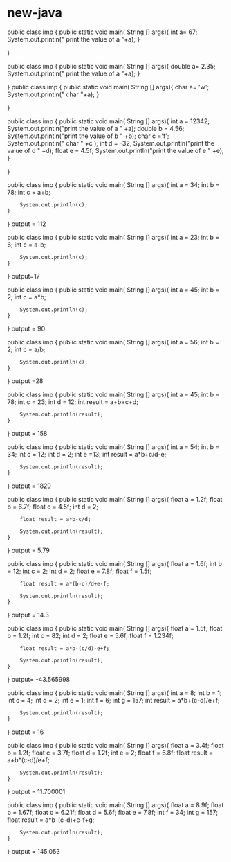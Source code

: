 # new-java

public class imp {
    public static void main( String [] args){
        int a= 67;
        System.out.println(" print the value of a "+a);
    }
    
}


public class imp {
    public static void main( String [] args){
        double a= 2.35;
        System.out.println(" print the value of a "+a);
    }
    
}
public class imp {
    public static void main( String [] args){
        char a= 'w';
        System.out.println(" char "+a);
    }
    
}

public class imp  {
    public static void main( String [] args){
        int a = 12342;
        System.out.println("print the value of a " +a);
        double b = 4.56;
        System.out.println("print the value of b " +b);
        char c ='f';
        System.out.println(" char " +c );
        int d = -32;
        System.out.println("print the value of d " +d);
        float e = 4.5f;
        System.out.println("print the value of e " +e);
    }
    
}


public class imp  {
    public static void main( String [] args){
        int a = 34;
        int b = 78;
        int c = a+b;  
        
        System.out.println(c);
    }
    
}
output = 112


public class imp  {
    public static void main( String [] args){
        int a = 23;
        int b = 6;
        int c = a-b;  
        
        System.out.println(c);
    }
    
}
output=17


public class imp  {
    public static void main( String [] args){
        int a = 45;
        int b = 2;
        int c = a*b;  
        
        System.out.println(c);
    }
    
}  output = 90


public class imp  {
    public static void main( String [] args){
        int a = 56;
        int b = 2;
        int c = a/b;  
        
        System.out.println(c);
    }
    
}  output =28


public class imp  {
    public static void main( String [] args){
        int a = 45;
        int b = 78;
        int c = 23;
        int d = 12;
        int result = a+b+c+d;
        
        System.out.println(result);
    }
    
} output = 158



public class imp  {
    public static void main( String [] args){
        int a = 54;
        int b = 34;
        int c = 12;
        int d = 2;
        int e =13;
        int result = a*b+c/d-e;
        
        System.out.println(result);
    }
    
} output = 1829


public class imp  {
    public static void main( String [] args){
        float a = 1.2f;
        float b = 6.7f;
        float c = 4.5f;
        int d = 2;
        
        float result = a*b-c/d;
        
        System.out.println(result);
    }
    
} output = 5.79


public class imp  {
    public static void main( String [] args){
        float a = 1.6f;
        int b = 12;
        int c = 2;
        int d = 2;
        float e = 7.8f;
        float f = 1.5f;

        float result = a*(b-c)/d+e-f;
        
        System.out.println(result);
    }
    
} output = 14.3


public class imp  {
    public static void main( String [] args){
        float a = 1.5f;
        float b = 1.2f;
        int c = 82;
        int d = 2;
        float e = 5.6f;
        float f = 1.234f;

        float result = a*b-(c/d)-e+f;
        
        System.out.println(result);
    }
    
} output= -43.565998





public class imp  {
    public static void main( String [] args){
        int a = 8;
        int b = 1;
        int c = 4;
        int d = 2;
        int e = 1;
        int f = 6;
        int g = 157;
        int result = a*b+(c-d)/e+f;
        
        System.out.println(result);
    }
    
} output = 16




public class imp  {
    public static void main( String [] args){
        float a = 3.4f;
        float b = 1.2f;
        float c = 3.7f;
        float d = 1.2f;
        int e = 2;
        float f = 6.8f;
        float result = a+b*(c-d)/e+f;
        
        System.out.println(result);
    }
    
} output = 11.700001






public class imp  {
    public static void main( String [] args){
        float a = 8.9f;
        float b = 1.67f;
        float c = 6.21f;
        float d = 5.6f;
        float e = 7.8f;
        int f = 34;
        int g = 157;
        float result = a*b-(c-d)+e-f+g;
        
        System.out.println(result);
    }
    
}  output = 145.053



    



